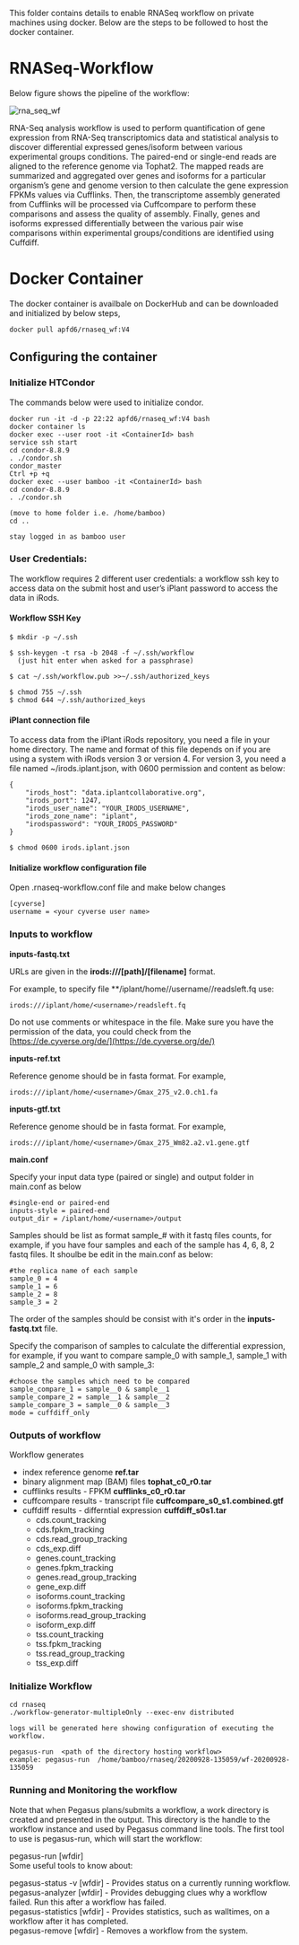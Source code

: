This folder contains details to enable RNASeq workflow on private machines using docker. Below are the steps to be followed to host the docker container.

# RNASeq-Workflow
Below figure shows the pipeline of the workflow:

![rna_seq_wf](Images/rnaseq_wf.png)


RNA-Seq analysis workflow is used to perform quantification of gene expression from RNA-Seq transcriptomics data and statistical analysis to discover differential expressed genes/isoform between various experimental groups conditions. The paired-end or single-end reads are aligned to the reference genome via Tophat2. The mapped reads are summarized and aggregated over genes and isoforms for a particular organism’s gene and genome version to then calculate the gene expression FPKMs values via Cufflinks. Then, the transcriptome assembly generated from Cufflinks will be processed via Cuffcompare to perform these comparisons and assess the quality of assembly. Finally, genes and isoforms expressed differentially between the various pair wise comparisons within experimental groups/conditions are identified using Cuffdiff.

# Docker Container
The docker container is availbale on DockerHub and can be downloaded and initialized by below steps,

```
docker pull apfd6/rnaseq_wf:V4  

```

## Configuring the container

### Initialize HTCondor
The commands below were used to initialize condor.
```
docker run -it -d -p 22:22 apfd6/rnaseq_wf:V4 bash
docker container ls
docker exec --user root -it <ContainerId> bash
service ssh start
cd condor-8.8.9
. ./condor.sh
condor_master
Ctrl +p +q
docker exec --user bamboo -it <ContainerId> bash
cd condor-8.8.9
. ./condor.sh

(move to home folder i.e. /home/bamboo)  
cd ..  

stay logged in as bamboo user

```

### User Credentials:
The workflow requires 2 different user credentials:  a workflow ssh key to access data on the submit host and user’s iPlant password to access the data in iRods.  

#### Workflow SSH Key  
```
$ mkdir -p ~/.ssh  

$ ssh-keygen -t rsa -b 2048 -f ~/.ssh/workflow  
  (just hit enter when asked for a passphrase)  
  
$ cat ~/.ssh/workflow.pub >>~/.ssh/authorized_keys

$ chmod 755 ~/.ssh
$ chmod 644 ~/.ssh/authorized_keys

```

#### iPlant connection file

To access data from the iPlant iRods repository, you need a file in your home directory. The name and format of this file depends on if you are using a system with iRods version 3 or version 4. For version 3, you need a file named ~/irods.iplant.json, with 0600 permission and content as below:
```
{
    "irods_host": "data.iplantcollaborative.org",  
    "irods_port": 1247,  
    "irods_user_name": "YOUR_IRODS_USERNAME",  
    "irods_zone_name": "iplant",  
    "irodspassword": "YOUR_IRODS_PASSWORD"  
}

$ chmod 0600 irods.iplant.json
```
#### Initialize workflow configuration file
Open .rnaseq-workflow.conf file and make below changes
```
[cyverse]
username = <your cyverse user name>
```

### Inputs to workflow
**inputs-fastq.txt**

URLs are given in the **irods:///[path]/[filename]** format. 

For example, to specify file **/iplant/home//username//readsleft.fq use:
```
irods:///iplant/home/<username>/readsleft.fq
```
Do not use comments or whitespace in the file. Make sure you have the permission of the data, you could check from the [https://de.cyverse.org/de/](https://de.cyverse.org/de/)

**inputs-ref.txt**

Reference genome should be in fasta format. For example, 
```
irods:///iplant/home/<username>/Gmax_275_v2.0.ch1.fa
```
**inputs-gtf.txt**

Reference genome should be in fasta format. For example, 
```
irods:///iplant/home/<username>/Gmax_275_Wm82.a2.v1.gene.gtf
```
**main.conf**

Specify your input data type (paired or single) and output folder in main.conf as below
```
#single-end or paired-end
inputs-style = paired-end
output_dir = /iplant/home/<username>/output
```

Samples should be list as format sample_# with it fastq files counts, for example, if you have four samples and each of the sample has 4, 6, 8, 2 fastq files. It shoulbe be edit in the main.conf as below:
```
#the replica name of each sample
sample_0 = 4
sample_1 = 6
sample_2 = 8
sample_3 = 2
```
The order of the samples should be consist with it's order in the **inputs-fastq.txt** file. 

Specify the comparison of samples to calculate the differential expression, for example, if you want to compare sample_0 with sample_1, sample_1 with sample_2 and sample_0 with sample_3:
```
#choose the samples which need to be compared
sample_compare_1 = sample__0 & sample__1
sample_compare_2 = sample__1 & sample__2
sample_compare_3 = sample__0 & sample__3
mode = cuffdiff_only
```

### Outputs of workflow
Workflow generates 
- index reference genome **ref.tar**
- binary alignment map (BAM) files **tophat_c0_r0.tar**
- cufflinks results - FPKM **cufflinks_c0_r0.tar**
- cuffcompare results - transcript file **cuffcompare_s0_s1.combined.gtf**
- cuffdiff results - differntial expression **cuffdiff_s0s1.tar**
  - cds.count_tracking
  - cds.fpkm_tracking
  - cds.read_group_tracking
  - cds_exp.diff
  - genes.count_tracking
  - genes.fpkm_tracking
  - genes.read_group_tracking
  - gene_exp.diff
  - isoforms.count_tracking
  - isoforms.fpkm_tracking
  - isoforms.read_group_tracking
  - isoform_exp.diff
  - tss.count_tracking
  - tss.fpkm_tracking
  - tss.read_group_tracking
  - tss_exp.diff

### Initialize Workflow
```
cd rnaseq
./workflow-generator-multipleOnly --exec-env distributed

logs will be generated here showing configuration of executing the workflow.

pegasus-run  <path of the directory hosting workflow>
example: pegasus-run  /home/bamboo/rnaseq/20200928-135059/wf-20200928-135059

```

### Running and Monitoring the workflow

Note that when Pegasus plans/submits a workflow, a work directory is created and presented in the output. This directory is the handle to the workflow instance and used by Pegasus command line tools. The first tool to use is pegasus-run, which will start the workflow:  

pegasus-run [wfdir]  
Some useful tools to know about:  

pegasus-status -v [wfdir] - Provides status on a currently running workflow.  
pegasus-analyzer [wfdir] - Provides debugging clues why a workflow failed. Run this after a workflow has failed.  
pegasus-statistics [wfdir] - Provides statistics, such as walltimes, on a workflow after it has completed.  
pegasus-remove [wfdir] - Removes a workflow from the system.  


